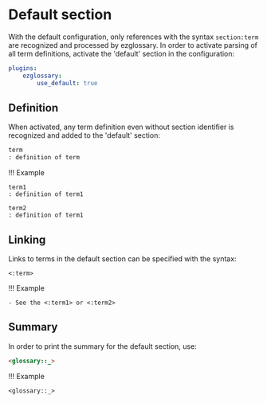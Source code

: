# Default section

With the default configuration, only references with the syntax `section:term` are recognized
and processed by ezglossary. In order to activate parsing of all term definitions,
activate the 'default' section in the configuration:

``` yaml
plugins:
    ezglossary:
        use_default: true
```

## Definition

When activated, any term definition even without section identifier is recognized
and added to the 'default' section:

``` markdown
term
: definition of term
```

!!! Example

    term1
    : definition of term1

    term2
    : definition of term1

## Linking

Links to terms in the default section can be specified with the syntax:

    <:term>

!!! Example

    - See the <:term1> or <:term2>

## Summary

In order to print the summary for the default section, use:

``` markdown
<glossary::_>
```

!!! Example

    <glossary::_>
